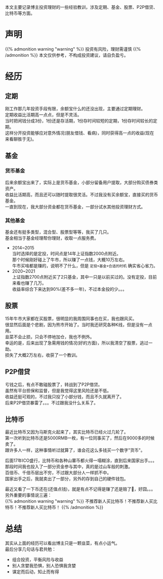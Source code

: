 
本文主要记录博主投资理财的一些经验教训，涉及定期、基金、股票、P2P借贷、比特币等方面。  
<!--more-->

# 声明
{{% admonition warning "warning" %}}
投资有风险，理财需谨慎
{{% /admonition %}}
本文仅供参考，不构成投资建议，请自负盈亏。  

# 经历
## 定期  
刚工作那几年投资手段有限，余额宝什么的还没出现，主要通过定期理财。  
定期收益比活期高一点点，但是不灵活。  
当时把闲钱分成3份，1份还是存活期，1份存时间较短的定期，1份存时间较长的定期。  
这样分开投资能够应对意外情况(朋友借钱、看病)，同时获得高一点的收益(现在来看聊胜于无)。  

## 基金  

### 货币基金
后来余额宝出来了，实际上是货币基金，小部分留备用户提取，大部分购买债券类资产。  
收益比活期高，而且还可以随时提取很灵活。不过我没有买余额宝，直接买的货币基金。  
一直到现在，我大部分资金都在货币基金，一部分试水其他投资理财方式。  

### 其他基金
基金还有挺多类型，混合型、股票型等等，我买了几只。  
基金相当于基金经理帮你理财，收取一点服务费。  
- 2014~2015  
  当时选择的是定投，时间点是14年上证指数2000点附近。  
  那个时候刚好碰上了牛市，所以赚了一点钱，大概10万左右。  
  牛市买啥都是赚的，说明不了什么，但是 `定投+基金+合适的时机` 确实省心省力。  
- 2020~2021  
  上证指数2700点附近买了2只基金，其中一只是以前买过的。没有定投，目前来看也赚了几万。  
  收益率综合下来达到90%(差不多一年)，不过本金投的少。。。  

## 股票  
15年牛市大家都在买股票，很明显的我周围同事也在买，我也跟风买。  
很显然后面是个悲剧，因为熊市开始了。当时我还研究各种K线，但是没有一点用。  
韭菜不会止损，只会不停地加仓，我也不例外。  
幸运的是，后来出现了急需用钱的情况(好的方面)，所以我清空了股票，逃过一劫。  
损失了大概2万左右，收获了一个教训。  

## P2P借贷  
亏钱之后，有点不敢碰股票了，转战到了P2P借贷。  
虽然有平台担保和监督，但是我觉得这里风险还是不低。  
收益还挺可观的，不过我只投了小部分钱，而且不久就离开了。  
后来P2P借贷暴雷了。。。不过跟我没什么关系了。  

## 比特币  
最近比特币又因为马斯克火起来了，其实比特币已经火过几轮了。  
第一次听到比特币还是5000RMB一枚，有一位同事买了，然后在9000多的时候卖了。  
跟许多人一样，这种事情听过就算了，谁会花这么多钱买一个数字"货币"。  

后面17年ICO盛行，比特币和各种山寨币都火得一塌糊涂，直到后来国家出手。。。  
那段时间我也投入了一部分资金参与其中，真的是过山车般的刺激。  
百倍币、千倍币层出不穷，不过跟大部分人一样抓不中。  
国家出手之后，我就卖出了一部分，另外的存到自己的硬件钱包。  

最近又看了一下币还在(还值点钱)，就是有点不记得是赚了还是赔了:thinking:，好囧。。。  
另外重要的事情说三遍：  
{{% admonition warning "warning" %}}
不推荐新人买比特币！不推荐新人买比特币！不推荐新人买比特币！
{{% /admonition %}}

# 总结
其实从上面的经历可以看出博主只是一颗韭菜，有点小运气。  
最后分享几句话与君共勉：  
- 组合投资，平衡风险与收益  
- 别人贪婪我恐惧，别人恐惧我贪婪  
- 谋定而后动，知止而有得  


